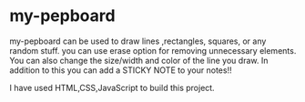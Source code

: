 # my-pepboard
my-pepboard can be used to draw lines ,rectangles, squares, or any random stuff.
you can use erase option for removing unnecessary elements.
You can also change the size/width and color of the line you draw.
In addition to this you can add a STICKY NOTE to your notes!!

I have used HTML,CSS,JavaScript to build this project.

